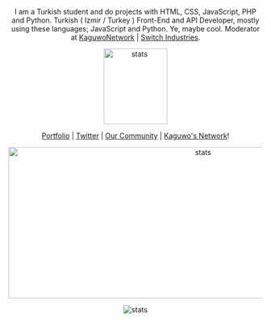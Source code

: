 <p align="center">I am a Turkish student and do projects with HTML, CSS, JavaScript, PHP and Python. Turkish ( Izmir / Turkey ) Front-End and API Developer, mostly using these languages; JavaScript and Python. Ye, maybe cool. Moderator at <a href="https://github.com/KaguwoNetwork">KaguwoNetwork</a> | <a href="https://kaguwo.com">Switch Industries</a>.</p>
<p align="center">
  <img src="https://github-readme-stats.vercel.app/api?username=alfredsaveron&count_private=true&show_icons=true&theme=dark&hide_border=true" width="50%" height="150px" alt="stats" />
</p>
<p align="center">
  <a href="https://alfreddo.ga" target="_blank">Portfolio</a>
  |
  <a href="https://twitter.com/alfredsaveron" target="_blank">Twitter</a>
  |
  <a href="https://kaguwo.com/discord" target="_blank">Our Community</a>
  |
  <a href="https://github.com/KaguwoNetwork" target="_blank">Kaguwo's Network</a>!
</p>
<p align="center">
<img src="https://github-readme-stats.vercel.app/api/top-langs/?username=alfredsaveron&theme=dark" width="150%" height="300px" alt="stats" />
</p>
<p align="center">
<img src="https://komarev.com/ghpvc/?username=alfredsaveron&style=flat-square&color=7289da" alt="stats"/>
</p>

